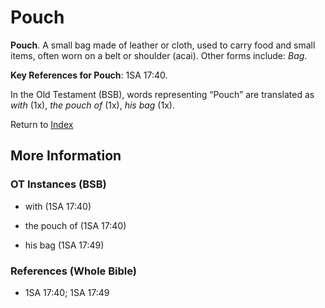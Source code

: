 # Pouch
**Pouch**. 
A small bag made of leather or cloth, used to carry food and small items, often worn on a belt or shoulder (acai). 
Other forms include: 
*Bag*. 


**Key References for Pouch**: 
1SA 17:40. 


In the Old Testament (BSB), words representing “Pouch” are translated as 
*with* (1x), *the pouch of* (1x), *his bag* (1x). 




Return to [Index](00-Index.md)

## More Information

### OT Instances (BSB)

* with (1SA 17:40)

* the pouch of (1SA 17:40)

* his bag (1SA 17:49)



### References (Whole Bible)

* 1SA 17:40; 1SA 17:49



